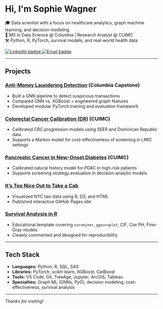 <!--
**sophiewagner7/sophiewagner7** is a ✨ _special_ ✨ repository because its `README.md` appears on your GitHub profile.
-->

# Hi, I'm Sophie Wagner

🎓 Data scientist with a focus on healthcare analytics, graph machine learning, and decision modeling.  
📍 MS in Data Science @ Columbia | Research Analyst @ CUIMC  
🛠️ Python, R, PyTorch, survival models, and real-world health data

<p align="left">
  <a href="https://www.linkedin.com/in/sophie-wagner-cu">
    <img src="https://img.shields.io/badge/LinkedIn-0077B5?style=flat&logo=linkedin&logoColor=white" alt="LinkedIn badge" />
  </a><a href="mailto:sw3767@columbia.edu">
    <img src="https://img.shields.io/badge/Email-D14836?style=flat&logo=gmail&logoColor=white" alt="Email badge" />
  </a>
</p>



---

## Projects

### [Anti-Money Laundering Detection](https://github.com/engie4800/dsi-capstone-spring-2025-TD-anti-money-laundering) (Columbia Capstone)
- Built a GNN pipeline to detect suspicious transactions
- Compared GNN vs. XGBoost + engineered graph features
- Developed modular PyTorch training and evaluation framework

### [Colorectal Cancer Calibration (DR)](https://github.com/sophiewagner7/dr-crc-calibration) (CUIMC)
- Calibrated CRC progression models using SEER and Dominican Republic data
- Supports a Markov model for cost-effectiveness of screening in LMIC settings

### [Pancreatic Cancer in New-Onset Diabetes](https://github.com/CUMC-HIRE/endpac-pancreatic-model) (CUIMC)
- Calibrated natural history model for PDAC in high-risk patients
- Supports screening strategy evaluation in decision-analytic models

### [It’s Too Nice Out to Take a Cab](https://sophiewagner7.github.io/its-too-nice-out-to-take-a-cab)
- Visualized NYC taxi data using R, D3, and HTML
- Published interactive GitHub Pages site

### [Survival Analysis in R](https://github.com/sophiewagner7/surv-analysis-R)
- Educational template covering `survminer`, `ggsurvplot`, CIF, Cox PH, Fine-Gray models
- Cleanly commented and designed for reproducibility

---

## Tech Stack

- **Languages:** Python, R, SQL, SAS
- **Libraries:** PyTorch, scikit-learn, XGBoost, CatBoost
- **Tools:** VS Code, Git, TreeAge, Jupyter, ArcGIS, Tableau
- **Specialties:** Graph ML (GNNs, PyG), decision modeling, cost-effectiveness, survival analysis

---

_Thanks for visiting!_

